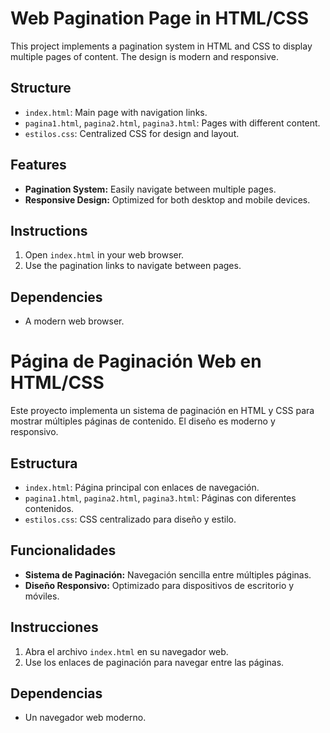 # Web Pagination Page in HTML/CSS

This project implements a pagination system in HTML and CSS to display multiple pages of content. The design is modern and responsive.

## Structure

- `index.html`: Main page with navigation links.
- `pagina1.html`, `pagina2.html`, `pagina3.html`: Pages with different content.
- `estilos.css`: Centralized CSS for design and layout.

## Features

- **Pagination System:** Easily navigate between multiple pages.
- **Responsive Design:** Optimized for both desktop and mobile devices.

## Instructions

1. Open `index.html` in your web browser.
2. Use the pagination links to navigate between pages.

## Dependencies

- A modern web browser.

# Página de Paginación Web en HTML/CSS

Este proyecto implementa un sistema de paginación en HTML y CSS para mostrar múltiples páginas de contenido. El diseño es moderno y responsivo.

## Estructura

- `index.html`: Página principal con enlaces de navegación.
- `pagina1.html`, `pagina2.html`, `pagina3.html`: Páginas con diferentes contenidos.
- `estilos.css`: CSS centralizado para diseño y estilo.

## Funcionalidades

- **Sistema de Paginación:** Navegación sencilla entre múltiples páginas.
- **Diseño Responsivo:** Optimizado para dispositivos de escritorio y móviles.

## Instrucciones

1. Abra el archivo `index.html` en su navegador web.
2. Use los enlaces de paginación para navegar entre las páginas.

## Dependencias

- Un navegador web moderno.
